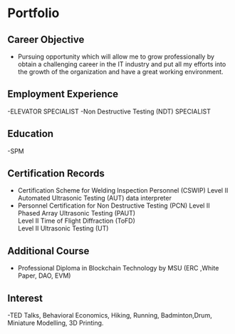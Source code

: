 # Portfolio

## Career Objective
- Pursuing opportunity which will allow me to grow professionally by obtain a challenging career in the IT industry and put all my efforts into the growth of the organization and have a great working environment.

## Employment Experience
-ELEVATOR SPECIALIST
-Non Destructive Testing (NDT) SPECIALIST

## Education
-SPM

## Certification Records
- Certification Scheme for Welding Inspection Personnel (CSWIP) Level II Automated Ultrasonic Testing (AUT) data interpreter
- Personnel Certification for Non Destructive Testing (PCN)
 Level II Phased Array Ultrasonic Testing (PAUT)                 
 Level II Time of Flight Diffraction (ToFD)                     
 Level II Ultrasonic Testing (UT)

## Additional Course
- Professional Diploma in Blockchain Technology by MSU (ERC ,White Paper, DAO, EVM)

## Interest
-TED Talks, Behavioral Economics, Hiking, Running, Badminton,Drum, Miniature Modelling, 3D Printing.       
